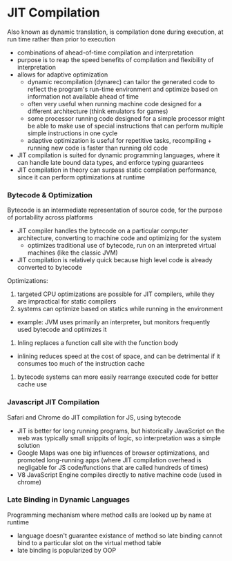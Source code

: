 # JIT Compilation
Also known as dynamic translation, is compilation done during execution, at run time rather than prior to execution
- combinations of ahead-of-time compilation and interpretation
- purpose is to reap the speed benefits of compilation and flexibility of interpretation
- allows for adaptive optimization
  - dynamic recompilation (dynarec) can tailor the generated code to reflect the program's run-time environment and optimize based on information not available ahead of time
  - often very useful when running machine code designed for a different architecture (think emulators for games)
  - some processor running code designed for a simple processor might be able to make use of special instructions that can perform multiple simple instructions in one cycle
  - adaptive optimization is useful for repetitive tasks, recompiling + running new code is faster than running old code
- JIT compilation is suited for dynamic programming languages, where it can handle late bound data types, and enforce typing guarantees
- JIT compilation in theory can surpass static compilation performance, since it can perform optimizations at runtime

### Bytecode & Optimization
Bytecode is an intermediate representation of source code, for the purpose of portability across platforms
- JIT compiler handles the bytecode on a particular computer architecture, converting to machine code and optimizing for the system
  - optimizes traditional use of bytecode, run on an interpreted virtual machines (like the classic JVM)
- JIT compilation is relatively quick because high level code is already converted to bytecode 

Optimizations:
1. targeted CPU optimizations are possible for JIT compilers, while they are impractical for static compilers 
1. systems can optimize based on statics while running in the environment
  - example: JVM uses primarily an interpreter, but monitors frequently used bytecode and optimizes it
1. Inling replaces a function call site with the function body 
  - inlining reduces speed at the cost of space, and can be detrimental if it consumes too much of the instruction cache
1. bytecode systems can more easily rearrange executed code for better cache use

### Javascript JIT Compilation
Safari and Chrome do JIT compilation for JS, using bytecode
- JIT is better for long running programs, but historically JavaScript on the web was typically small snippits of logic, so interpretation was a simple solution
- Google Maps was one big influences of browser optimizations, and promoted long-running apps (where JIT compilation overhead is negligable for JS code/functions that are called hundreds of times)
- V8 JavaScript Engine compiles directly to native machine code (used in chrome)

### Late Binding in Dynamic Languages
Programming mechanism where method calls are looked up by name at runtime
- language doesn't guarantee existance of method so late binding cannot bind to a particular slot on the virtual method table
- late binding is popularized by OOP

